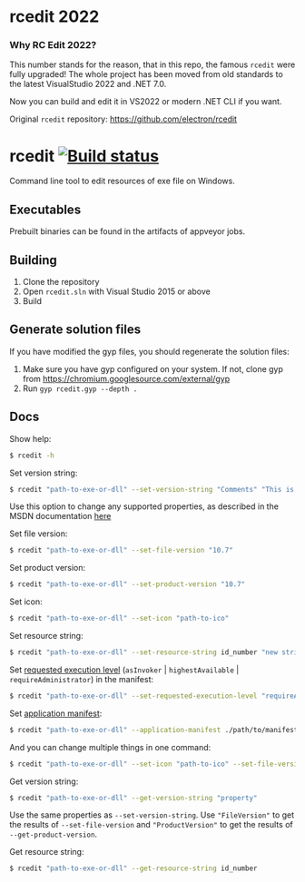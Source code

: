   # rcedit 2022

  ### Why RC Edit 2022? 

  This number stands for the reason, that in this repo, the famous `rcedit` were fully upgraded! 
  The whole project has been moved from old standards to the latest VisualStudio 2022 and .NET 7.0. 

  Now you can build and edit it in VS2022 or modern .NET CLI if you want. 
  
  Original `rcedit` repository: https://github.com/electron/rcedit

  # rcedit [![Build status](https://ci.appveyor.com/api/projects/status/99eokln2emhidcej?svg=true)](https://ci.appveyor.com/project/zcbenz/rcedit/branch/master)
  Command line tool to edit resources of exe file on Windows.

  ## Executables

  Prebuilt binaries can be found in the artifacts of appveyor jobs.

  ## Building

  1. Clone the repository
  2. Open `rcedit.sln` with Visual Studio 2015 or above
  3. Build

  ## Generate solution files

  If you have modified the gyp files, you should regenerate the solution files:

  1. Make sure you have gyp configured on your system. If not, clone gyp from
    https://chromium.googlesource.com/external/gyp
  2. Run `gyp rcedit.gyp --depth .`

  ## Docs

  Show help:

  ```bash
  $ rcedit -h
  ```

  Set version string:

  ```bash
  $ rcedit "path-to-exe-or-dll" --set-version-string "Comments" "This is an exe"
  ```

  Use this option to change any supported properties, as described in the MSDN documentation [here](https://msdn.microsoft.com/en-us/library/windows/desktop/aa381058(v=vs.85).aspx)

  Set file version:

  ```bash
  $ rcedit "path-to-exe-or-dll" --set-file-version "10.7"
  ```

  Set product version:

  ```bash
  $ rcedit "path-to-exe-or-dll" --set-product-version "10.7"
  ```

  Set icon:

  ```bash
  $ rcedit "path-to-exe-or-dll" --set-icon "path-to-ico"
  ```

  Set resource string:

  ```bash
  $ rcedit "path-to-exe-or-dll" --set-resource-string id_number "new string value"
  ```

  Set [requested execution level](https://msdn.microsoft.com/en-us/library/6ad1fshk.aspx#Anchor_9) (`asInvoker` | `highestAvailable` | `requireAdministrator`) in the manifest:

  ```bash
  $ rcedit "path-to-exe-or-dll" --set-requested-execution-level "requireAdministrator"
  ```

  Set [application manifest](https://msdn.microsoft.com/en-us/library/windows/desktop/aa374191.aspx):

  ```bash
  $ rcedit "path-to-exe-or-dll" --application-manifest ./path/to/manifest/file
  ```

  And you can change multiple things in one command:

  ```bash
  $ rcedit "path-to-exe-or-dll" --set-icon "path-to-ico" --set-file-version "10.7"
  ```

  Get version string:

  ```bash
  $ rcedit "path-to-exe-or-dll" --get-version-string "property"
  ```

  Use the same properties as `--set-version-string`. Use `"FileVersion"` to get the results of `--set-file-version` and `"ProductVersion"` to get the results of `--get-product-version`.

  Get resource string:

  ```bash
  $ rcedit "path-to-exe-or-dll" --get-resource-string id_number
  ```
